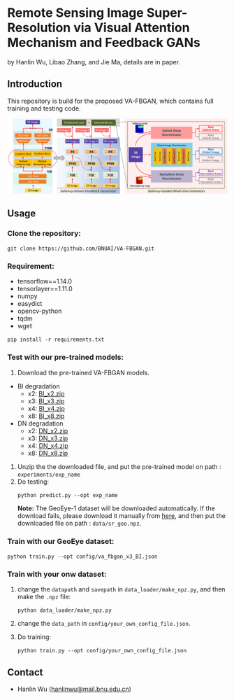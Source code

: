 # Remote Sensing Image Super-Resolution via Visual Attention Mechanism and Feedback GANs

by Hanlin Wu, Libao Zhang, and Jie Ma, details are in paper.

## Introduction
This repository is build for the proposed VA-FBGAN, which contains full training and testing code. 

![framework](/_images/framework.png)

## Usage

### Clone the repository:

```
git clone https://github.com/BNUAI/VA-FBGAN.git
```

### Requirement:

- tensorflow==1.14.0
- tensorlayer==1.11.0
- numpy
- easydict
- opencv-python
- tqdm
- wget

```
pip install -r requirements.txt
```

### Test with our pre-trained models:

1. Download the pre-trained VA-FBGAN models.
   
- BI degradation
  - x2: [BI_x2.zip](https://github.com/BNUAI/VA-FBGAN/releases/download/v1.0/BI_x2.zip)
  - x3: [BI_x3.zip](https://github.com/BNUAI/VA-FBGAN/releases/download/v1.0/BI_x3.zip)
  - x4: [BI_x4.zip](https://github.com/BNUAI/VA-FBGAN/releases/download/v1.0/BI_x4.zip)
  - x8: [BI_x8.zip](https://github.com/BNUAI/VA-FBGAN/releases/download/v1.0/BI_x8.zip)
- DN degradation
  - x2: [DN_x2.zip](https://github.com/BNUAI/VA-FBGAN/releases/download/v1.0/DN_x2.zip)
  - x3: [DN_x3.zip](https://github.com/BNUAI/VA-FBGAN/releases/download/v1.0/DN_x3.zip)
  - x4: [DN_x4.zip](https://github.com/BNUAI/VA-FBGAN/releases/download/v1.0/DN_x4.zip)
  - x8: [DN_x8.zip](https://github.com/BNUAI/VA-FBGAN/releases/download/v1.0/DN_x8.zip)

1. Unzip the the downloaded file, and put the pre-trained model on path : `experiments/exp_name`
2. Do testing: 
    ```
    python predict.py --opt exp_name
    ```
    **Note:** The GeoEye-1 dataset will be downloaded automatically. If the download fails, please download it manually from [here](https://github.com/BNUAI/VA-FBGAN/releases/download/v1.0/sr_geo.npz), and then put the downloaded file on path : `data/sr_geo.npz`.

### Train with our GeoEye dataset:

```
python train.py --opt config/va_fbgan_x3_BI.json
```

### Train with your onw dataset:

1. change the `datapath` and `savepath` in `data_loader/make_npz.py`, and then make the `.npz` file:
   
   ```
   python data_loader/make_npz.py
   ```
2. change the `data_path` in `config/your_own_config_file.json`.
3. Do training:
   ```
   python train.py --opt config/your_own_config_file.json
   ```

## Contact
- Hanlin Wu (hanlinwu@mail.bnu.edu.cn)